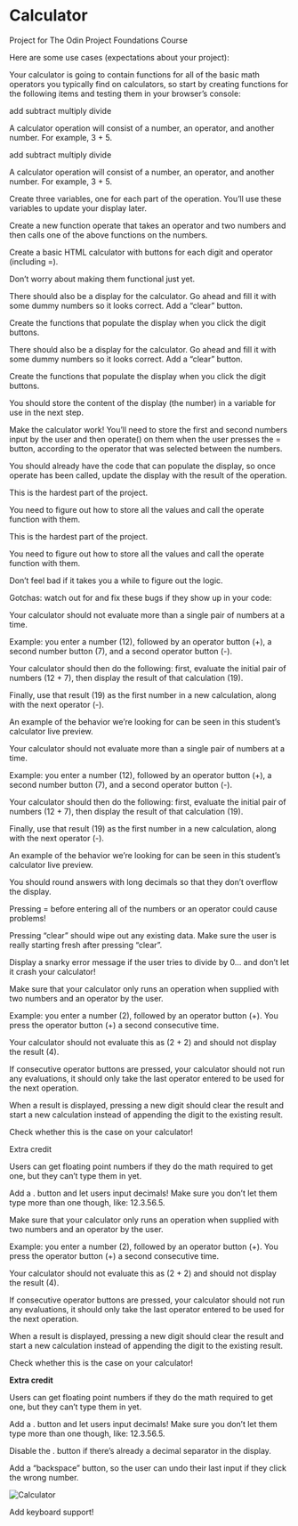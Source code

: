 # Calculator

Project for The Odin Project Foundations Course

Here are some use cases (expectations about your project):

Your calculator is going to contain functions for all of the basic math operators you typically find on calculators, so start by creating functions for the following items and testing them in your browser’s console:

add subtract multiply divide

A calculator operation will consist of a number, an operator, and another number. For example, 3 + 5.
  
  add
  subtract
  multiply
  divide
  
A calculator operation will consist of a number, an operator, and another number. For example, 3 + 5. 

Create three variables, one for each part of the operation. You’ll use these variables to update your display later.

Create a new function operate that takes an operator and two numbers and then calls one of the above functions on the numbers.

Create a basic HTML calculator with buttons for each digit and operator (including =).

Don’t worry about making them functional just yet.

There should also be a display for the calculator. Go ahead and fill it with some dummy numbers so it looks correct. Add a “clear” button.

Create the functions that populate the display when you click the digit buttons.

There should also be a display for the calculator. Go ahead and fill it with some dummy numbers so it looks correct.
Add a “clear” button.

Create the functions that populate the display when you click the digit buttons. 

You should store the content of the display (the number) in a variable for use in the next step.

Make the calculator work! You’ll need to store the first and second numbers input by the user and then operate() on them when the user presses the = button, according to the operator that was selected between the numbers.

You should already have the code that can populate the display, so once operate has been called, update the display with the result of the operation.

This is the hardest part of the project.

You need to figure out how to store all the values and call the operate function with them.

This is the hardest part of the project. 

You need to figure out how to store all the values and call the operate function with them. 

Don’t feel bad if it takes you a while to figure out the logic.

Gotchas: watch out for and fix these bugs if they show up in your code:

Your calculator should not evaluate more than a single pair of numbers at a time.

Example: you enter a number (12), followed by an operator button (+), a second number button (7), and a second operator button (-).

Your calculator should then do the following: first, evaluate the initial pair of numbers (12 + 7), then display the result of that calculation (19).

Finally, use that result (19) as the first number in a new calculation, along with the next operator (-).

An example of the behavior we’re looking for can be seen in this student’s calculator live preview.

  Your calculator should not evaluate more than a single pair of numbers at a time. 
  
  Example: you enter a number (12), followed by an operator button (+), a second number button (7), and a second operator button (-). 
  
  Your calculator should then do the following: first, evaluate the initial pair of numbers (12 + 7), then display the result of that calculation (19). 
  
  Finally, use that result (19) as the first number in a new calculation, along with the next operator (-). 
  
  An example of the behavior we’re looking for can be seen in this student’s calculator live preview.

You should round answers with long decimals so that they don’t overflow the display.

Pressing = before entering all of the numbers or an operator could cause problems!

Pressing “clear” should wipe out any existing data. Make sure the user is really starting fresh after pressing “clear”.

Display a snarky error message if the user tries to divide by 0… and don’t let it crash your calculator!

Make sure that your calculator only runs an operation when supplied with two numbers and an operator by the user.

Example: you enter a number (2), followed by an operator button (+). You press the operator button (+) a second consecutive time.

Your calculator should not evaluate this as (2 + 2) and should not display the result (4).

If consecutive operator buttons are pressed, your calculator should not run any evaluations, it should only take the last operator entered to be used for the next operation.

When a result is displayed, pressing a new digit should clear the result and start a new calculation instead of appending the digit to the existing result.

Check whether this is the case on your calculator!

Extra credit

Users can get floating point numbers if they do the math required to get one, but they can’t type them in yet.

Add a . button and let users input decimals! Make sure you don’t let them type more than one though, like: 12.3.56.5.

Make sure that your calculator only runs an operation when supplied with two numbers and an operator by the user. 

Example: you enter a number (2), followed by an operator button (+). You press the operator button (+) a second consecutive time. 

Your calculator should not evaluate this as (2 + 2) and should not display the result (4). 

If consecutive operator buttons are pressed, your calculator should not run any evaluations, it should only take the last operator entered to be used for the next operation.

When a result is displayed, pressing a new digit should clear the result and start a new calculation instead of appending the digit to the existing result. 

Check whether this is the case on your calculator!


**Extra credit**


Users can get floating point numbers if they do the math required to get one, but they can’t type them in yet. 

Add a . button and let users input decimals! Make sure you don’t let them type more than one though, like: 12.3.56.5. 

Disable the . button if there’s already a decimal separator in the display.

Add a “backspace” button, so the user can undo their last input if they click the wrong number.

![Calculator](https://github.com/user-attachments/assets/eb0363b0-a718-4c62-bab3-ab2299c8c9c1)


Add keyboard support!
